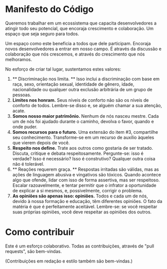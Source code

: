 Manifesto do Código
===================

Queremos trabalhar em um ecossistema que capacita desenvolvedores a atingir todo seu potencial, que encoraja crescimento e colaboração. Um espaço que seja seguro para todos.

Um espaço como este beneficia a todos que dele participam. Encoraja novos desenvolvedores a entrar em nosso campo. É através da discussão e colaboração que nós crescemos, e através do crescimento que nós melhoramos.

No esforço de criar tal lugar, sustentamos estes valores:

1. ** Discriminação nos limita. ** Isso inclui a discriminação com base em raça, sexo, orientação sexual, identidade de gênero, idade, nacionalidade ou qualquer outra exclusão arbitrária de um grupo de pessoas.
2. **Limites nos honram.** Seus níveis de conforto não são os níveis de conforto de todos. Lembre-se disso e, se alguém chamar a sua atenção, acate.
3. **Somos nosso maior patrimônio.** Nenhum de nós nasceu mestre. Cada um de nós foi ajudado durante o caminho, devolva o favor, quando e onde puder.
4. **Somos recursos para o futuro.** Uma extensão do item #3, compartilhe seu conhecimento. Transforme-se em um recurso de auxílio àqueles que vierem depois de você.
5. **Respeito nos define.** Trate aos outros como gostaria de ser tratado. Discuta, critique e debata respeitosamente. Pergunte-se: isso é verdade? Isso é necessário? Isso é construtivo? Qualquer outra coisa não é tolerável.
6. ** Reações requerem graça. ** Respostas irritadas são válidas, mas as ações de linguagem abusiva e vingativos são tóxicos. Quando acontece algo que ofende, lidar com isso de forma assertiva, mas ser respeitoso. Escalar razoavelmente, e tentar permitir que o infrator a oportunidade de explicar a si mesmos, e, possivelmente, corrigir o problema.
7. **As opiniões são apenas isso: opiniões.** Todos e cada um de nós, devido à nossa formação e educação, têm diferentes opiniões. O fato da matéria é que é perfeitamente aceitável. Lembre-se: se você respeitar suas próprias opiniões, você deve respeitar as opiniões dos outros.


Como contribuir
===============

Este é um esforço colaborativo. Todas as contribuições, através de "pull requests", são bem-vindas.

(Contribuições em redação e estilo também são bem-vindas.)
